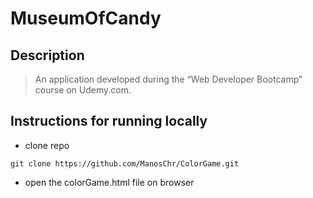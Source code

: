 # MuseumOfCandy
 
## Description

> An application developed during the “Web Developer Bootcamp” course on Udemy.com.

## Instructions for running locally

- clone repo

```
git clone https://github.com/ManosChr/ColorGame.git
```

- open the colorGame.html file on browser
